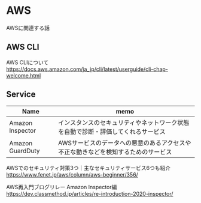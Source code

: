 # AWS

AWSに関連する話

## AWS CLI

AWS CLIについて  
https://docs.aws.amazon.com/ja_jp/cli/latest/userguide/cli-chap-welcome.html

## Service

|Name|memo|
----|----
Amazon Inspector|インスタンスのセキュリティやネットワーク状態を自動で診断・評価してくれるサービス
Amazon GuardDuty|AWSサービスのデータへの悪意のあるアクセスや不正な動きなどを検知するためのサービス


AWSでのセキュリティ対策3つ｜主なセキュリティサービス6つも紹介<br>
https://www.fenet.jp/aws/column/aws-beginner/356/

AWS再入門ブログリレー Amazon Inspector編<br>
https://dev.classmethod.jp/articles/re-introduction-2020-inspector/
